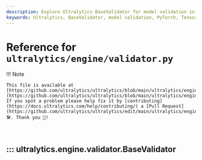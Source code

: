 ```yaml
---
description: Explore Ultralytics BaseValidator for model validation in PyTorch, TensorFlow, ONNX, and more. Learn to check model accuracy and performance metrics.
keywords: Ultralytics, BaseValidator, model validation, PyTorch, TensorFlow, ONNX, model accuracy, performance metrics
---
```


# Reference for `ultralytics/engine/validator.py`

!!! Note

    This file is available at [https://github.com/ultralytics/ultralytics/blob/main/ultralytics/engine/validator.py](https://github.com/ultralytics/ultralytics/blob/main/ultralytics/engine/validator.py). If you spot a problem please help fix it by [contributing](https://docs.ultralytics.com/help/contributing/) a [Pull Request](https://github.com/ultralytics/ultralytics/edit/main/ultralytics/engine/validator.py) 🛠️. Thank you 🙏!

<br>

## ::: ultralytics.engine.validator.BaseValidator

<br><br>
